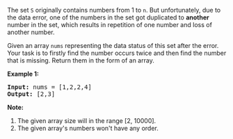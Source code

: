 The set `S` originally contains numbers from 1 to `n`. But unfortunately, due to the data error, one of the numbers in the set got duplicated to **another** number in the set, which results in repetition of one number and loss of another number.

Given an array `nums` representing the data status of this set after the error. Your task is to firstly find the number occurs twice and then find the number that is missing. Return them in the form of an array.

**Example 1:**
<pre>
<b>Input:</b> nums = [1,2,2,4]
<b>Output:</b> [2,3]
</pre>

**Note:**
 1. The given array size will in the range [2, 10000].
 2. The given array's numbers won't have any order.
